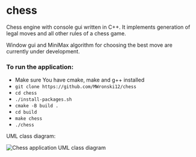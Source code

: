 # chess

Chess engine with console gui written in C++. It implements generation of legal moves and all other rules of a chess game. 

Window gui and MiniMax algorithm for choosing the best move are currently under development.

### To run the application:

- Make sure You have cmake, make and g++ installed
- `git clone https://github.com/MWronski12/chess`
- `cd chess`
- `./install-packages.sh`
- `cmake -B build .`
- `cd build`
- `make chess`
- `./chess`

UML class diagram:

![Chess application UML class diagram](https://user-images.githubusercontent.com/66621445/229904436-fbe6475a-2f64-4f3a-afb5-91c9fce12d30.png)
